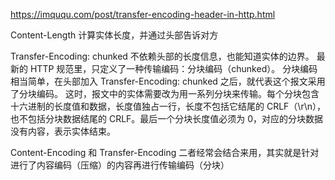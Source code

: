 https://imququ.com/post/transfer-encoding-header-in-http.html

Content-Length
计算实体长度，并通过头部告诉对方


Transfer-Encoding: chunked
不依赖头部的长度信息，也能知道实体的边界。
最新的 HTTP 规范里，只定义了一种传输编码：分块编码（chunked）。
分块编码相当简单，在头部加入 Transfer-Encoding: chunked 之后，就代表这个报文采用了分块编码。
这时，报文中的实体需要改为用一系列分块来传输。每个分块包含十六进制的长度值和数据，长度值独占一行，长度不包括它结尾的 CRLF（\r\n），
也不包括分块数据结尾的 CRLF。最后一个分块长度值必须为 0，对应的分块数据没有内容，表示实体结束。



Content-Encoding 和 Transfer-Encoding 二者经常会结合来用，其实就是针对进行了内容编码（压缩）的内容再进行传输编码（分块）